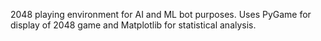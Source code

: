 2048 playing environment for AI and ML bot purposes. Uses PyGame for display of 2048 game and Matplotlib for statistical analysis.

